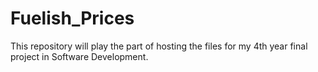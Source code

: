 # Fuelish_Prices
This repository will play the part of hosting the files for my 4th year final project in Software Development.
